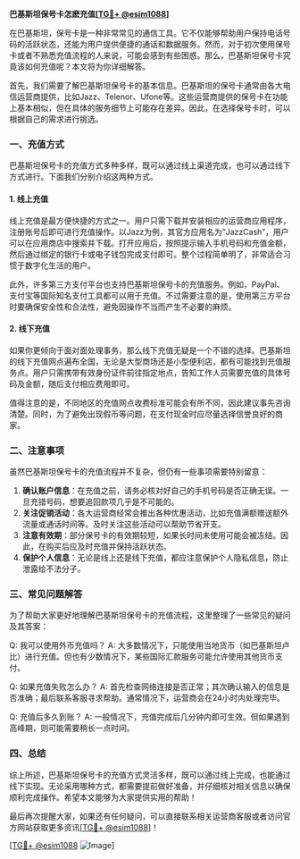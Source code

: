 **巴基斯坦保号卡怎麽充值[[TG💪+ @esim1088](https://t.me/s/esim1088)]**

在巴基斯坦，保号卡是一种非常常见的通信工具。它不仅能够帮助用户保持电话号码的活跃状态，还能为用户提供便捷的通话和数据服务。然而，对于初次使用保号卡或者不熟悉充值流程的人来说，可能会感到有些困惑。那么，巴基斯坦保号卡究竟该如何充值呢？本文将为你详细解答。

首先，我们需要了解巴基斯坦保号卡的基本信息。巴基斯坦的保号卡通常由各大电信运营商提供，比如Jazz、Telenor、Ufone等。这些运营商提供的保号卡在功能上基本相似，但在具体的服务细节上可能存在差异。因此，在选择保号卡时，可以根据自己的需求进行挑选。

### 一、充值方式

巴基斯坦保号卡的充值方式多种多样，既可以通过线上渠道完成，也可以通过线下方式进行。下面我们分别介绍这两种方式。

#### 1. 线上充值

线上充值是最方便快捷的方式之一。用户只需下载并安装相应的运营商应用程序，注册账号后即可进行充值操作。以Jazz为例，其官方应用名为“JazzCash”，用户可以在应用商店中搜索并下载。打开应用后，按照提示输入手机号码和充值金额，然后通过绑定的银行卡或电子钱包完成支付即可。整个过程简单明了，非常适合习惯于数字化生活的用户。

此外，许多第三方支付平台也支持巴基斯坦保号卡的充值服务。例如，PayPal、支付宝等国际知名支付工具都可以用于充值。不过需要注意的是，使用第三方平台时要确保安全性和合法性，避免因操作不当而产生不必要的麻烦。

#### 2. 线下充值

如果你更倾向于面对面处理事务，那么线下充值无疑是一个不错的选择。巴基斯坦的线下充值网点遍布全国，无论是大型商场还是小型便利店，都有可能找到充值服务点。用户只需携带有效身份证件前往指定地点，告知工作人员需要充值的具体号码及金额，随后支付相应费用即可。

值得注意的是，不同地区的充值网点收费标准可能会有所不同，因此建议事先咨询清楚。同时，为了避免出现假币等问题，在支付现金时应尽量选择信誉良好的商家。

### 二、注意事项

虽然巴基斯坦保号卡的充值流程并不复杂，但仍有一些事项需要特别留意：

1. **确认账户信息**：在充值之前，请务必核对好自己的手机号码是否正确无误。一旦充错号码，想要追回款项几乎是不可能的。
2. **关注促销活动**：各大运营商经常会推出各种优惠活动，比如充值满额赠送额外流量或通话时间等。及时关注这些活动可以帮助节省开支。
3. **注意有效期**：部分保号卡的有效期较短，如果长时间未使用可能会被冻结。因此，在购买后应及时充值并保持活跃状态。
4. **保护个人信息**：无论是线上还是线下充值，都应注意保护个人隐私信息，防止泄露给不法分子。

### 三、常见问题解答

为了帮助大家更好地理解巴基斯坦保号卡的充值流程，这里整理了一些常见的疑问及其答案：

Q: 我可以使用外币充值吗？
A: 大多数情况下，只能使用当地货币（如巴基斯坦卢比）进行充值。但也有少数情况下，某些国际汇款服务可能允许使用其他货币支付。

Q: 如果充值失败怎么办？
A: 首先检查网络连接是否正常；其次确认输入的信息是否准确；最后联系客服寻求帮助。通常情况下，运营商会在24小时内处理完毕。

Q: 充值后多久到账？
A: 一般情况下，充值完成后几分钟内即可生效。但如果遇到高峰期，则可能需要稍长一点时间。

### 四、总结

综上所述，巴基斯坦保号卡的充值方式灵活多样，既可以通过线上完成，也能通过线下实现。无论采用哪种方式，都需要提前做好准备，并仔细核对相关信息以确保顺利完成操作。希望本文能够为大家提供实用的帮助！

最后再次提醒大家，如果还有任何疑问，可以直接联系相关运营商客服或者访问官方网站获取更多资讯[[TG💪+ @esim1088](https://t.me/s/esim1088)]！

[[TG💪+ @esim1088](https://t.me/s/esim1088) ![Image](https://i.postimg.cc/4NQfJmqS/Snipaste-2025-05-13-00-14-12.png)]